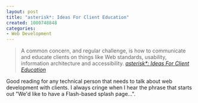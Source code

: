 ```yaml
--- 
layout: post
title: "asterisk*: Ideas For Client Education"
created: 1080748848
categories: 
- Web Development
---
```

<blockquote>
A common concern, and regular challenge, is how to communicate and educate clients on things like Web standards, usability, information architecture and accessibility.
<cite><a href="http://www.7nights.com/asterisk/archives/ideas_for_client_education.php">asterisk*: Ideas For Client Education</a></cite>
</blockquote>

<p>Good reading for any technical person that needs to talk about web development with clients. I always cringe when I hear the phrase that starts out "We'd like to have a Flash-based splash page&#8230;".</p>
